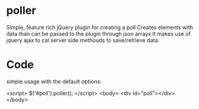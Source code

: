 # poller
Simple, feature rich jQuery plugin for creating a poll 
Creates elements with data than can be passed to the plugin through json arrays 
It makes use of jquery ajax to cal server side methouds to save/retrieve data.

# Code
  simple usage with the default options:
  
&lt;script&gt;
$('#poll').poller();
&lt;/script&gt;
&lt;body&gt;
&lt;div id="poll"&gt;</div&gt;
&lt;/body&gt;
